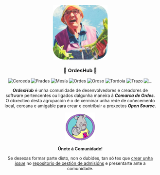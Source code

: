 <div align="center">
 
  <img width="180" alt="OrdesHub" src="/profile/images/greleira-maxica_rounded.png">

  <h3>
    🥬 OrdesHub 🐙
  </h3>

  ![Cerceda](https://img.shields.io/badge/-CERCEDA-9e79e5?style=flat-square)
  ![Frades](https://img.shields.io/badge/-FRADES-ff492f?style=flat-square)
  ![Mesía](https://img.shields.io/badge/-MESÍA-ff8a00?style=flat-square)
  ![Ordes](https://img.shields.io/badge/-ORDES-04cf35?style=flat-square)
  ![Oroso](https://img.shields.io/badge/-OROSO-00b8ff?style=flat-square)
  ![Tordoia](https://img.shields.io/badge/-TORDOIA-e8d739?style=flat-square)
  ![Trazo](https://img.shields.io/badge/-TRAZO-ff61ce?style=flat-square)
  ![...](https://img.shields.io/badge/-...-7c5cff?style=flat-square)
  
  <p><b><i>OrdesHub</i></b> é unha comunidade de desenvolvedores e creadores de software pertencentes ou ligados dalgunha maneira á <b><i>Comarca de Ordes</i></b>. O obxectivo desta agrupación é o de xerminar unha rede de coñecemento local, cercana e amigable para crear e contribuir a proxectos <b><i>Open Source</i></b>.</p>

  <img width="100" alt="OrdesHub" src="/profile/images/xabarin_tio-sam.png">
  <p><b>Únete á Comunidade!</b></p>
  
  <p>Se desexas formar parte disto, non o dubides, tan só tes que <a href="https://github.com/OrdesHub/admissions/issues/new?assignees=borjapazr&labels=admission%2Cpresentation&template=ADMISSION.yml&title=%5BAdmission%5D+Name+or+username">crear unha <i>issue</i></a> no <a href="https://github.com/OrdesHub/admissions">repositorio de xestión de admisións</a> e presentarte ante a comunidade.</p> 

</div>

